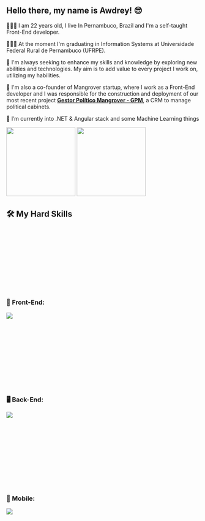 ## Hello there, my name is <strong>Awdrey!</strong> 😎


👨🏽‍💻 I am 22 years old, I live In Pernambuco, Brazil and I'm a self-taught Front-End developer.

👨🏽‍🎓 At the moment I'm graduating in Information Systems at Universidade Federal Rural de Pernambuco (UFRPE).

🚀 I'm always seeking to enhance my skills and knowledge by exploring new abilities and technologies. My aim is to add value to every project I work on, utilizing my habilities.

🤖 I'm also a co-founder of Mangrover startup, where I work as a Front-End developer and I was responsible for the construction and deployment of our most recent project <a href="https://gpm.mangrover.com.br/login"><strong>Gestor Político Mangrover - GPM</strong></a>, a CRM to manage political cabinets.

🌱 I’m currently into .NET & Angular stack and some Machine Learning things


<div align="">
  <img height="180em" src="https://github-readme-stats.vercel.app/api?username=AwdreyCandido&show_icons=true&theme=transparent&include_all_commits=true&count_private=true"/>
  <img height="180em" src="https://github-readme-stats.vercel.app/api/top-langs/?username=AwdreyCandido&layout=compact&langs_count=7&theme=transparent"/>
</div>


<h2>🛠️ My Hard Skills</h2>
<h3 style="margin-top: 200px;">🎨 Front-End:</h3>

<p align="">
  <a href="https://skillicons.dev">
    <img  src="https://skillicons.dev/icons?i=js,html,css,bootstrap,sass,styledcomponents,tailwind,react,redux,nextjs,angular,gatsbyjs,ts,figma" />
  </a>
</p>

<h3 style="margin-top: 200px;">🖥️ Back-End:</h3>
<p align="">
  <a href="https://skillicons.dev">
<!--     <img  src="https://skillicons.dev/icons?i=js,nodejs,express,cs,dotnet,python,django,php" /> -->
    <img  src="https://skillicons.dev/icons?i=js,nodejs,express,cs,dotnet" />
  </a>
</p>

<h3 style="margin-top: 200px;">📱 Mobile:</h3>
<p align="">
  <a href="https://skillicons.dev">
    <img  src="https://skillicons.dev/icons?i=react,flutter,kotlin,androidstudio" />
  </a>
</p>




